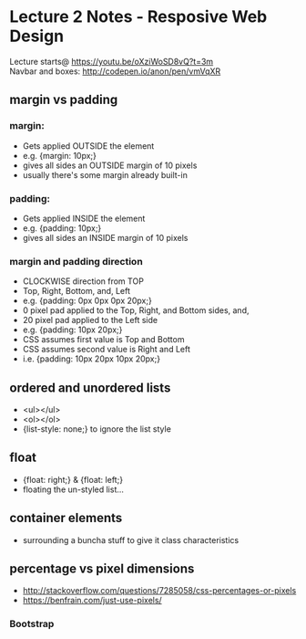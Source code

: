 # Lecture 2 Notes - Resposive Web Design  

Lecture starts@ https://youtu.be/oXziWoSD8vQ?t=3m  
Navbar and boxes: http://codepen.io/anon/pen/vmVqXR  

## margin vs padding
### margin:  
- Gets applied OUTSIDE the element
- e.g. {margin: 10px;}
- gives all sides an OUTSIDE margin of 10 pixels
- usually there's some margin already built-in

### padding:  
- Gets applied INSIDE the element
- e.g. {padding: 10px;}
- gives all sides an INSIDE margin of 10 pixels

### margin and padding direction
- CLOCKWISE direction from TOP
- Top, Right, Bottom, and, Left
- e.g. {padding: 0px 0px 0px 20px;}
- 0 pixel pad applied to the Top, Right, and Bottom sides, and,
- 20 pixel pad applied to the Left side
- e.g. {padding: 10px 20px;}
- CSS assumes first value is Top and Bottom
- CSS assumes second value is Right and Left
- i.e. {padding: 10px 20px 10px 20px;}

## ordered and unordered lists
 - \<ul>\</ul>
 - \<ol>\</ol>
 - {list-style: none;} to ignore the list style

## float
 - {float: right;} & {float: left;}  
 - floating the un-styled list...

## container elements
 - surrounding a buncha stuff to give it class characteristics

## percentage vs pixel dimensions
 - http://stackoverflow.com/questions/7285058/css-percentages-or-pixels
 - https://benfrain.com/just-use-pixels/

### Bootstrap
